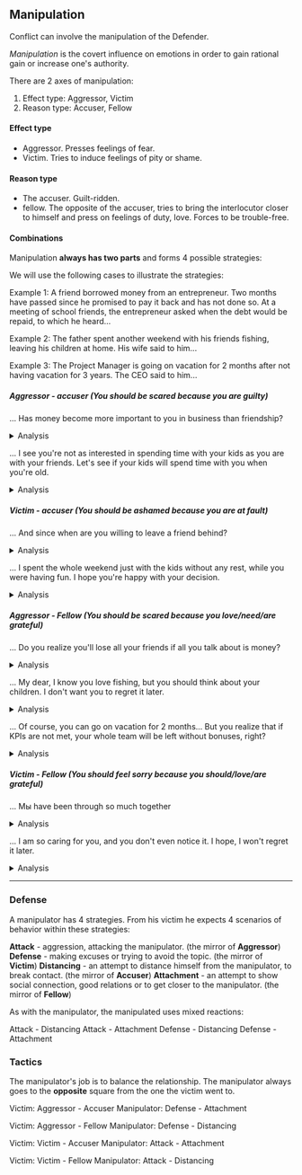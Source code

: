 ## Manipulation

Conflict can involve the manipulation of the Defender.

*Manipulation* is the covert influence on emotions in order to gain rational gain or increase one's authority.

There are 2 axes of manipulation:

1. Effect type: Aggressor, Victim
2. Reason type: Accuser, Fellow

#### Effect type

* Aggressor. Presses feelings of fear.
* Victim. Tries to induce feelings of pity or shame.

#### Reason type

* The accuser. Guilt-ridden.
* fellow. The opposite of the accuser, tries to bring the interlocutor closer to himself and press on feelings of duty, love. Forces to be trouble-free.

#### Combinations

Manipulation **always has two parts** and forms 4 possible strategies:

We will use the following cases to illustrate the strategies:

Example 1:
A friend borrowed money from an entrepreneur. Two months have passed since he promised to pay it back and has not done so. At a meeting of school friends, the entrepreneur asked when the debt would be repaid, to which he heard...

Example 2:
The father spent another weekend with his friends fishing, leaving his children at home. His wife said to him...

Example 3:
The Project Manager is going on vacation for 2 months after not having vacation for 3 years. The CEO said to him...


##### Aggressor - accuser (You should be scared because you are guilty)

... Has money become more important to you in business than friendship?

<details>
  <summary>Analysis</summary>
* Aggressor: You should be **afraid** of loosing your friends.
* Accuser: You are **guilty** of putting money over friendship (It's your **fault** for having your priorities wrong)
</details>

... I see you're not as interested in spending time with your kids as you are with your friends. Let's see if your kids will spend time with you when you're old.

<details>
  <summary>Analysis</summary>
* Aggressor: You should be **scared** of loosing your kids' attention.
* Accuser: You are **guilty** of not spending enough time with your kids. It's your **fault** for not being a good parent.
</details>

##### Victim - accuser (You should be ashamed because you are at fault)

... And since when are you willing to leave a friend behind?

<details>
  <summary>Analysis</summary>
* Victim: I should feel **sorry** for me because now I'm left alone
* Accuser: It's your **fault** for leaving me behind.
</details>

... I spent the whole weekend just with the kids without any rest, while you were having fun. I hope you're happy with your decision.

<details>
  <summary>Analysis</summary>
* Victim: I should feel **sorry** for me because I'm left alone and tired.
* Accuser: It's your **fault** for not being a good husband.
</details>

##### Aggressor - Fellow (You should be scared because you love/need/are grateful)

... Do you realize you'll lose all your friends if all you talk about is money?

<details>
  <summary>Analysis</summary>
* Aggressor: Aren't you **afraid** of loosing your friends?
* Fellow: I'm trying to **protect** you, you should be **grateful** for that.
</details>

... My dear, I know you love fishing, but you should think about your children. I don't want you to regret it later.

<details>
  <summary>Analysis</summary>
* Aggressor: You should be **afraid** of loosing your kids' respect and love.
* Fellow: I'm trying to **protect** you from it because I **love** you.
</details>

... Of course, you can go on vacation for 2 months... But you realize that if KPIs are not met, your whole team will be left without bonuses, right?

<details>
  <summary>Analysis</summary>
  * Aggressor: you should be **afraid** of letting your team down.
  * Fellow: you have a **duty** to the team, they are **counting** on you.*
</details>

##### Victim - Fellow (You should feel sorry because you should/love/are grateful)


... Мы have been through so much together

<details>
  <summary>Analysis</summary>
* Victim: I am abandoned and alone. You should feel **sorry** for me.
* Fellow: I'm a **friend**, you shouldn't say no to me.
</details>


... I am so caring for you, and you don't even notice it. I hope, I won't regret it later.

<details>
  <summary>Analysis</summary>
* Victim: I am abandoned and alone. You should feel **sorry** for me.
* Fellow: I'm a **caring** wife, you should be **grateful** for that.
</details>

---

### Defense

A manipulator has 4 strategies. From his victim he expects 4 scenarios of behavior within these strategies:

**Attack** - aggression, attacking the manipulator. (the mirror of **Aggressor**)
**Defense** - making excuses or trying to avoid the topic. (the mirror of **Victim**)
**Distancing** - an attempt to distance himself from the manipulator, to break contact. (the mirror of **Accuser**)
**Attachment** - an attempt to show social connection, good relations or to get closer to the manipulator. (the mirror of **Fellow**)

As with the manipulator, the manipulated uses mixed reactions:

Attack - Distancing
Attack - Attachment
Defense - Distancing
Defense - Attachment

### Tactics

The manipulator's job is to balance the relationship. The manipulator always goes to the **opposite** square from the one the victim went to.

Victim: Aggressor - Accuser
Manipulator: Defense - Attachment

Victim: Aggressor - Fellow
Manipulator: Defense - Distancing

Victim: Victim - Accuser
Manipulator: Attack - Attachment

Victim: Victim - Fellow
Manipulator: Attack - Distancing
